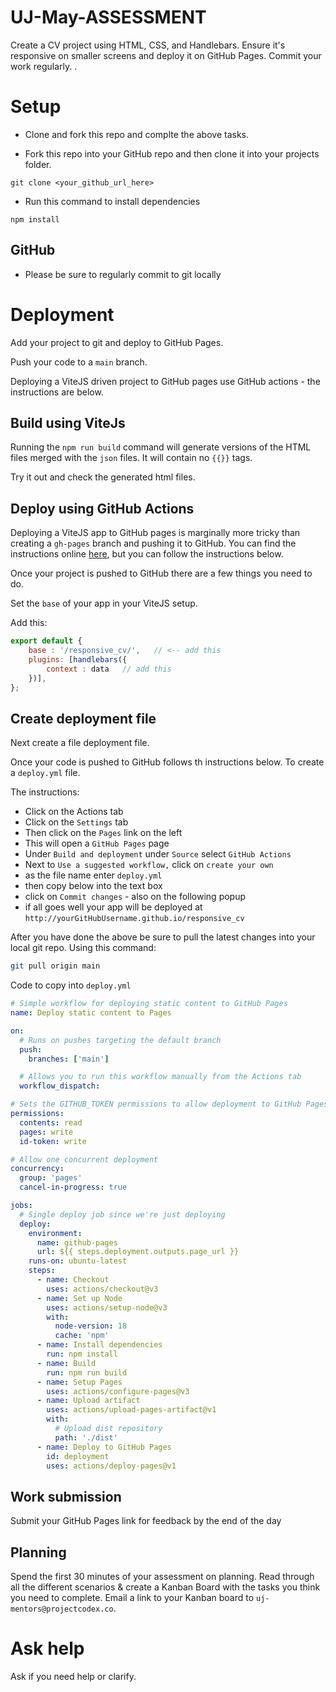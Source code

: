 # UJ-May-ASSESSMENT

Create a CV project using HTML, CSS, and Handlebars. Ensure it's responsive on smaller screens and deploy it on GitHub Pages. Commit your work regularly. .

# Setup

* Clone and fork this repo and complte the above tasks.

* Fork this repo into your GitHub repo and then clone it into your projects folder.
```
git clone <your_github_url_here>
```

* Run this command to install dependencies 
```
npm install 
```

## GitHub

* Please be sure to regularly commit to git locally

# Deployment

Add your project to git and deploy to GitHub Pages. 

Push your code to a `main` branch.

Deploying a ViteJS driven project to GitHub pages use GitHub actions - the instructions are below.

## Build using ViteJs


Running the `npm run build` command will generate versions of the HTML files merged with the `json` files. It will contain no `{{}}` tags.

Try it out and check the generated html files.

## Deploy using GitHub Actions

Deploying a ViteJS app to GitHub pages is marginally more tricky than creating a `gh-pages` branch and pushing it to GitHub. You can find the instructions online [here](https://vitejs.dev/guide/static-deploy.html#github-pages), but you can follow the instructions below.

Once your project is pushed to GitHub there are a few things you need to do.

Set the `base` of your app in your ViteJS setup.

Add this: 

```js
export default {
    base : '/responsive_cv/',   // <-- add this
    plugins: [handlebars({
        context : data   // add this
    })],
};
```


## Create deployment file

Next create a file deployment file. 

Once your code is pushed to GitHub follows th instructions below. To create a `deploy.yml` file.

The instructions:

* Click on the Actions tab
* Click on the `Settings` tab
* Then click on the `Pages` link on the left
* This will open a `GitHub Pages` page
* Under `Build and deployment` under `Source` select `GitHub Actions`
* Next to `Use a suggested workflow,` click on `create your own` 
* as the file name enter `deploy.yml`
* then copy below into the text box
* click on `Commit changes` - also on the following popup
* if all goes well your app will be deployed at `http://yourGitHubUsername.github.io/responsive_cv`

After you have done the above be sure to pull the latest changes into your local git repo. Using this command:

```bash
git pull origin main
```

Code to copy into `deploy.yml`

```yml
# Simple workflow for deploying static content to GitHub Pages
name: Deploy static content to Pages

on:
  # Runs on pushes targeting the default branch
  push:
    branches: ['main']

  # Allows you to run this workflow manually from the Actions tab
  workflow_dispatch:

# Sets the GITHUB_TOKEN permissions to allow deployment to GitHub Pages
permissions:
  contents: read
  pages: write
  id-token: write

# Allow one concurrent deployment
concurrency:
  group: 'pages'
  cancel-in-progress: true

jobs:
  # Single deploy job since we're just deploying
  deploy:
    environment:
      name: github-pages
      url: ${{ steps.deployment.outputs.page_url }}
    runs-on: ubuntu-latest
    steps:
      - name: Checkout
        uses: actions/checkout@v3
      - name: Set up Node
        uses: actions/setup-node@v3
        with:
          node-version: 18
          cache: 'npm'
      - name: Install dependencies
        run: npm install
      - name: Build
        run: npm run build
      - name: Setup Pages
        uses: actions/configure-pages@v3
      - name: Upload artifact
        uses: actions/upload-pages-artifact@v1
        with:
          # Upload dist repository
          path: './dist'
      - name: Deploy to GitHub Pages
        id: deployment
        uses: actions/deploy-pages@v1

```

 


## Work submission

Submit your GitHub Pages link for feedback by the end of the day

## Planning

Spend the first 30 minutes of your assessment on planning. Read through all the different scenarios & create a Kanban Board with the tasks you think you need to complete. Email a link to your Kanban board to `uj-mentors@projectcodex.co`. 

# Ask help

Ask if you need help or clarify.



